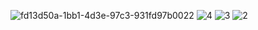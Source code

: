 ![fd13d50a-1bb1-4d3e-97c3-931fd97b0022](https://github.com/user-attachments/assets/90cb4306-f0ba-4968-a5cc-6cdd26cf7bc9)
![4](https://github.com/user-attachments/assets/0402c3c0-88d9-4114-91da-68e2ceef2a3a)
![3](https://github.com/user-attachments/assets/6e7bf245-0124-4713-96cd-4b09ee4363d2)
![2](https://github.com/user-attachments/assets/29f8a17c-2250-4758-b9ef-eec07ffbcc30)
